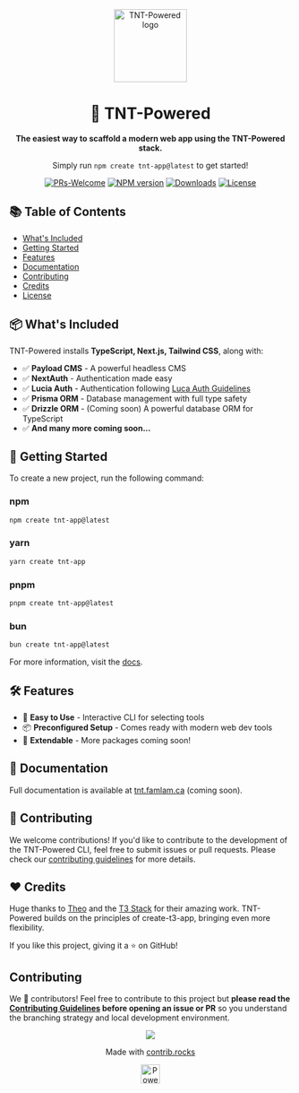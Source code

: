 <div align="center">
<picture>
  <source
    media="(prefers-color-scheme: dark)"
    srcset="https://raw.githubusercontent.com/SlickYeet/create-tnt-app/web/public/logo.light.png"
  />
  <img
    src="https://raw.githubusercontent.com/SlickYeet/create-tnt-app/web/public/logo.dark.png"
    width="130"
    alt="TNT-Powered logo"
  />
</picture>

# 🚀 TNT-Powered

**The easiest way to scaffold a modern web app using the TNT-Powered stack.**

Simply run `npm create tnt-app@latest` to get started!

[![PRs-Welcome][contribute-image]][contribute-url]
[![NPM version][npm-image]][npm-url] [![Downloads][downloads-image]][npm-url]
[![License][license-image]][license-url]

</div>

## 📚 Table of Contents

- <a href="#whats-included">What's Included</a>
- <a href="#getting-started">Getting Started</a>
- <a href="#features">Features</a>
- <a href="#documentation">Documentation</a>
- <a href="#contributing">Contributing</a>
- <a href="#credits">Credits</a>
- <a href="#license">License</a>

<h2 id="whats-included">📦 What's Included</h2>

TNT-Powered installs **TypeScript, Next.js, Tailwind CSS**, along with:

- ✅ **Payload CMS** - A powerful headless CMS
- ✅ **NextAuth** - Authentication made easy
- ✅ **Lucia Auth** - Authentication following
  [Luca Auth Guidelines](https://lucia-auth.com/)
- ✅ **Prisma ORM** - Database management with full type safety
- ✅ **Drizzle ORM** - (Coming soon) A powerful database ORM for TypeScript
- ✅ **And many more coming soon...**

<h2 id="getting-started">🚀 Getting Started</h2>

To create a new project, run the following command:

### npm

```bash
npm create tnt-app@latest
```

### yarn

```bash
yarn create tnt-app
```

### pnpm

```bash
pnpm create tnt-app@latest
```

### bun

```bash
bun create tnt-app@latest
```

For more information, visit the [docs](https://tnt.famlam.ca/docs/installation).

<h2 id="features">🛠 Features</h2>

- 🎯 **Easy to Use** - Interactive CLI for selecting tools
- 📦 **Preconfigured Setup** - Comes ready with modern web dev tools
- 🚀 **Extendable** - More packages coming soon!

<h2 id="documentation">📖 Documentation</h2>

Full documentation is available at [tnt.famlam.ca](https://tnt.famlam.ca/docs)
(coming soon).

<h2 id="contributing">🤝 Contributing</h2>

We welcome contributions! If you'd like to contribute to the development of the
TNT-Powered CLI, feel free to submit issues or pull requests. Please check our
[contributing guidelines](../CONTRIBUTING.md) for more details.

<h2 id="credits">❤️ Credits</h2>

Huge thanks to [Theo]() and the [T3 Stack]() for their amazing work. TNT-Powered
builds on the principles of create-t3-app, bringing even more flexibility.

If you like this project, giving it a ⭐ on GitHub!

<h2 id="contributing">Contributing</h2>

We 💖 contributors! Feel free to contribute to this project but **please read
the [Contributing Guidelines](CONTRIBUTING.md) before opening an issue or PR**
so you understand the branching strategy and local development environment.

<a href="https://github.com/slickyeet/create-tnt-app/graphs/contributors">
  <p align="center">
    <img src="https://contrib.rocks/image?repo=slickyeet/create-tnt-app" />
  </p>
</a>

<p align="center">
  Made with <a href="https://contrib.rocks" target="_blank" rel="noopener noreferrer">contrib.rocks</a>
</p>

<div align="center">
  <a
    href="https://vercel.com/?utm_source=famlam&utm_campaign=oss"
    target="_blank"
    rel="noopener noreferrer"
  >
    <img
      height="34px"
      src="https://www.datocms-assets.com/31049/1618983297-powered-by-vercel.svg"
      alt="Powered by vercel"
    />
  </a>
</div>

[contribute-image]: https://img.shields.io/badge/PRs-welcome-blue.svg
[contribute-url]:
  https://github.com/SlickYeet/create-tnt-app/blob/main/CONTRIBUTING.md
[npm-image]:
  https://img.shields.io/npm/v/create-tnt-app?color=0b7285&logoColor=0b7285
[npm-url]: https://www.npmjs.com/package/create-tnt-app
[license-image]:
  https://img.shields.io/github/license/SlickYeet/create-tnt-app?color=red
[license-url]: https://github.com/SlickYeet/create-tnt-app/blob/main/LICENSE
[downloads-image]:
  https://img.shields.io/npm/dm/tnt-app?color=364fc7&logoColor=364fc7
